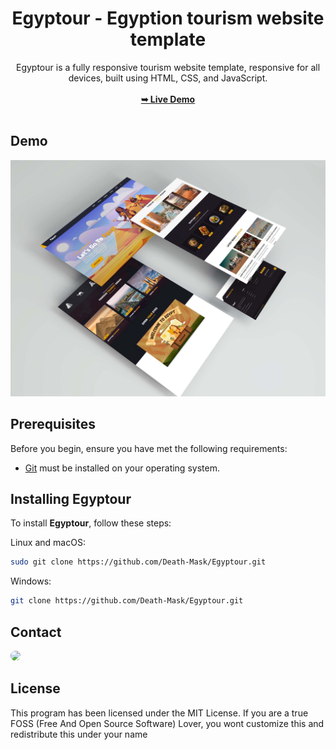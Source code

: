 <div align="center">
<h1 align="center">Egyptour  -  Egyption tourism website template</h1>
Egyptour is a fully responsive tourism website template, responsive for all devices, built using HTML, CSS, and JavaScript.
<br />
<br />
<a href="https://ahmedabdalalim-3a.github.io/Egyptour/"><strong>➥ Live Demo</strong></a>
<br />
<br />
</div>

## Demo

![Egyptour Desktop Demo](./website-demo-image/desktop.jpg "Desktop Demo")

## Prerequisites

Before you begin, ensure you have met the following requirements:

* [Git](https://git-scm.com/downloads "Download Git") must be installed on your operating system.

## Installing Egyptour

To install **Egyptour**, follow these steps:

Linux and macOS:

```bash
sudo git clone https://github.com/Death-Mask/Egyptour.git
```

Windows:

```bash
git clone https://github.com/Death-Mask/Egyptour.git
```

## Contact

<p align="left">
  <a href="https://www.linkedin.com/in/ahmed-abd-alalim-286768299/" target="_blank"><img src="https://img.shields.io/badge/-LinkedIn-%230077B5?style=for-the-badge&logo=linkedin&logoColor=white" style="border-radius: 30px" target="_blank"></a>
<!--   <a href="https://github.com/Death-Mask" target="_blank"><img src="https://img.shields.io/badge/GitHub-000000?style=for-the-badge&logo=github&logoColor=whit style="border-radius: 30px" target="_blank"></a> -->
  
</p>

## License

This program has been licensed under the MIT License. If you are a true FOSS (Free And Open Source Software) Lover, you wont customize this and redistribute this under your name
